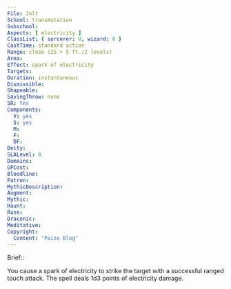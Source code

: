 ```yaml
---
File: Jolt
School: transmutation
Subschool: 
Aspects: [ electricity ]
ClassList: { sorcerer: 0, wizard: 0 }
CastTime: standard action
Range: close (25 + 5 ft./2 levels)
Area: 
Effect: spark of electricity
Targets: 
Duration: instantaneous
Dismissible: 
Shapeable: 
SavingThrow: none
SR: Yes
Components:
  V: yes
  S: yes
  M: 
  F: 
  DF: 
Deity: 
SLALevel: 0
Domains: 
GPCost: 
Bloodline: 
Patron: 
MythicDescription: 
Augment: 
Mythic: 
Haunt: 
Ruse: 
Draconic: 
Meditative: 
Copyright:
  Content: "Paizo Blog"
---
```

Brief:: 

You cause a spark of electricity to strike the target with a successful ranged touch attack. The spell deals 1d3 points of electricity damage.
